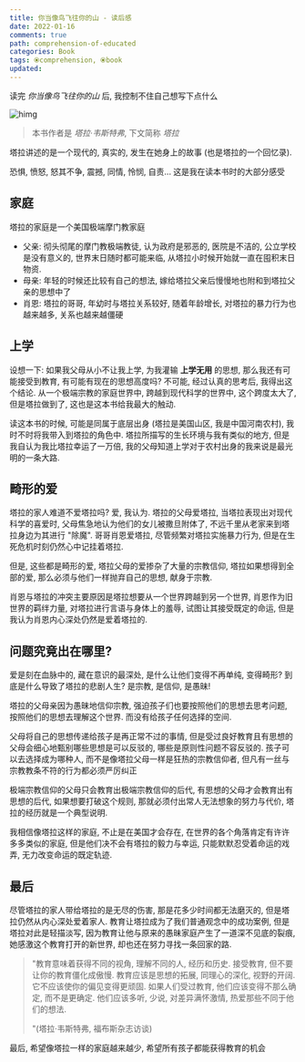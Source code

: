 ```yaml
---
title: 你当像鸟飞往你的山 - 读后感
date: 2022-01-16
comments: true
path: comprehension-of-educated
categories: Book
tags: ⦿comprehension, ⦿book
updated:
---
```


读完 *你当像鸟飞往你的山* 后, 我控制不住自己想写下点什么

![himg](https://a.hanleylee.com/HKMS/2022-01-15230602.jpg?x-oss-process=style/WaMa)

<!-- more -->

> 本书作者是 *塔拉·韦斯特弗*, 下文简称 *塔拉*

塔拉讲述的是一个现代的, 真实的, 发生在她身上的故事 (也是塔拉的一个回忆录).

恐惧, 愤怒, 怒其不争, 震撼, 同情, 怜悯, 自责... 这是我在读本书时的大部分感受

## 家庭

塔拉的家庭是一个美国极端摩门教家庭

- 父亲: 彻头彻尾的摩门教极端教徒, 认为政府是邪恶的, 医院是不洁的, 公立学校是没有意义的, 世界末日随时都可能来临, 从塔拉小时候开始就一直在囤积末日物资.
- 母亲: 年轻的时候还比较有自己的想法, 嫁给塔拉父亲后慢慢地也附和到塔拉父亲的思想中了
- 肖恩: 塔拉的哥哥, 年幼时与塔拉关系较好, 随着年龄增长, 对塔拉的暴力行为也越来越多, 关系也越来越僵硬

## 上学

设想一下: 如果我父母从小不让我上学, 为我灌输 **上学无用** 的思想, 那么我还有可能接受到教育, 有可能有现在的思想高度吗? 不可能, 经过认真的思考后, 我得出这个结论. 从一个极端宗教的家庭世界中, 跨越到现代科学的世界中, 这个跨度太大了, 但是塔拉做到了, 这也是这本书给我最大的触动.

读这本书的时候, 可能是同属于底层出身 (塔拉是美国山区, 我是中国河南农村), 我时不时将我带入到塔拉的角色中. 塔拉所描写的生长环境与我有类似的地方, 但是我自认为我比塔拉幸运了一万倍, 我的父母知道上学对于农村出身的我来说是最光明的一条大路.

## 畸形的爱

塔拉的家人难道不爱塔拉吗? 爱, 我认为. 塔拉的父母爱塔拉, 当塔拉表现出对现代科学的喜爱时, 父母焦急地认为他们的女儿被撒旦附体了, 不远千里从老家来到塔拉身边为其进行 "除魔". 哥哥肖恩爱塔拉, 尽管频繁对塔拉实施暴力行为, 但是在生死危机时刻仍然心中记挂着塔拉.

但是, 这些都是畸形的爱, 塔拉父母的爱掺杂了大量的宗教信仰, 塔拉如果想得到全部的爱, 那么必须与他们一样抛弃自己的思想, 献身于宗教.

肖恩与塔拉的冲突主要原因是塔拉想要从一个世界跨越到另一个世界, 肖恩作为旧世界的羁绊力量, 对塔拉进行言语与身体上的羞辱, 试图让其接受既定的命运, 但是我认为肖恩内心深处仍然是爱着塔拉的.

## 问题究竟出在哪里?

爱是刻在血脉中的, 藏在意识的最深处, 是什么让他们变得不再单纯, 变得畸形? 到底是什么导致了塔拉的悲剧人生? 是宗教, 是信仰, 是愚昧!

塔拉的父母亲因为愚昧地信仰宗教, 强迫孩子们也要按照他们的思想去思考问题, 按照他们的思想去理解这个世界. 而没有给孩子任何选择的空间.

父母将自己的思想传递给孩子是再正常不过的事情, 但是受过良好教育且有思想的父母会细心地甄别哪些思想是可以反驳的, 哪些是原则性问题不容反驳的. 孩子可以去选择成为哪种人, 而不是像塔拉父母一样是狂热的宗教信仰者, 但凡有一丝与宗教教条不符的行为都必须严厉纠正

极端宗教信仰的父母只会教育出极端宗教信仰的后代, 有思想的父母才会教育出有思想的后代, 如果想要打破这个规则, 那就必须付出常人无法想象的努力与代价, 塔拉的经历就是一个典型说明.

我相信像塔拉这样的家庭, 不止是在美国才会存在, 在世界的各个角落肯定有许许多多类似的家庭, 但是他们决不会有塔拉的毅力与幸运, 只能默默忍受着命运的戏弄, 无力改变命运的既定轨迹.

## 最后

尽管塔拉的家人带给塔拉的是无尽的伤害, 那是花多少时间都无法磨灭的, 但是塔拉仍然从内心深处爱着家人. 教育让塔拉成为了我们普通观念中的成功案例, 但是塔拉对此是轻描淡写, 因为教育让他与原来的愚昧家庭产生了一道深不见底的裂痕, 她感激这个教育打开的新世界, 却也还在努力寻找一条回家的路.

> "教育意味着获得不同的视角, 理解不同的人, 经历和历史. 接受教育, 但不要让你的教育僵化成傲慢. 教育应该是思想的拓展, 同理心的深化, 视野的开阔. 它不应该使你的偏见变得更顽固. 如果人们受过教育, 他们应该变得不那么确定, 而不是更确定. 他们应该多听, 少说, 对差异满怀激情, 热爱那些不同于他们的想法.
>
> "(塔拉·韦斯特弗, 福布斯杂志访谈)

最后, 希望像塔拉一样的家庭越来越少, 希望所有孩子都能获得教育的机会
